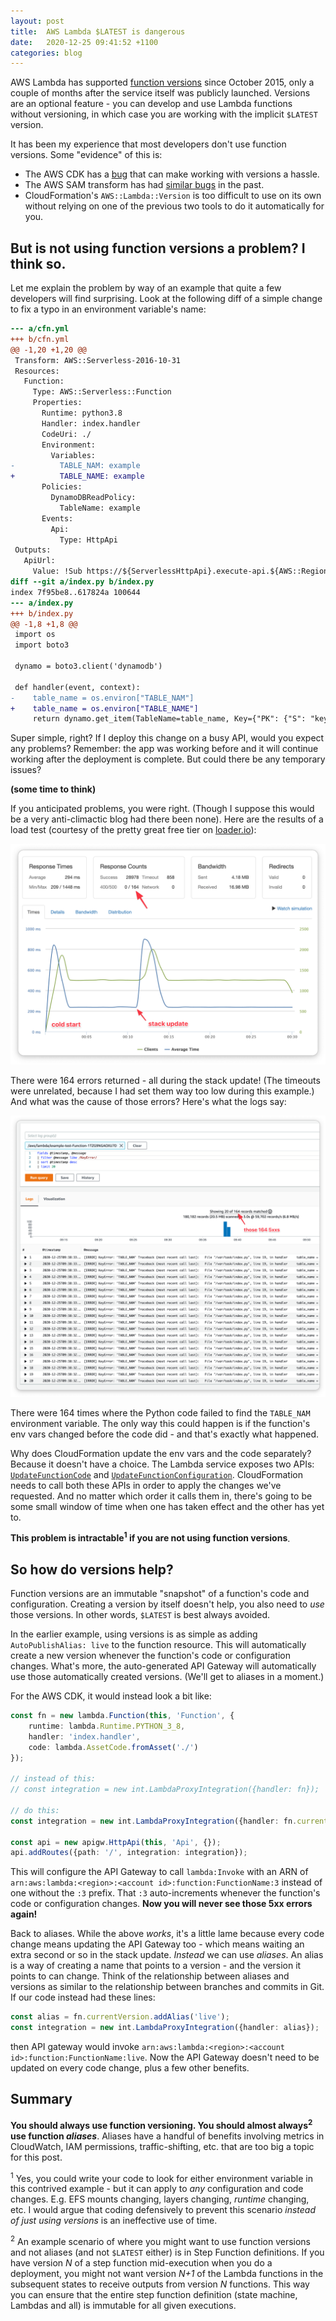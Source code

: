 ```yaml
---
layout: post
title:  AWS Lambda $LATEST is dangerous
date:   2020-12-25 09:41:52 +1100
categories: blog
---
```


AWS Lambda has supported [function versions][versioning] since October 2015, only
a couple of months after the service itself was publicly launched. Versions are
an optional feature - you can develop and use Lambda functions without versioning,
in which case you are working with the implicit `$LATEST` version. 

It has been my experience that most developers don't use function versions. Some
"evidence" of this is:

* The AWS CDK has a [bug][cdk-bug] that can make working with versions a hassle.
* The AWS SAM transform has had [similar bugs][sam-bug] in the past.
* CloudFormation's `AWS::Lambda::Version` is too difficult to use on its own
  without relying on one of the previous two tools to do it automatically for you.

## But is not using function versions a problem? I think so.

Let me explain the problem by way of an example that quite a few developers will
find surprising. Look at the following diff of a simple change to fix a typo in
an environment variable's name:

```diff
--- a/cfn.yml
+++ b/cfn.yml
@@ -1,20 +1,20 @@
 Transform: AWS::Serverless-2016-10-31
 Resources:
   Function:
     Type: AWS::Serverless::Function
     Properties:
       Runtime: python3.8
       Handler: index.handler
       CodeUri: ./
       Environment:
         Variables:
-          TABLE_NAM: example
+          TABLE_NAME: example
       Policies:
         DynamoDBReadPolicy:
           TableName: example
       Events:
         Api:
           Type: HttpApi
 Outputs:
   ApiUrl:
     Value: !Sub https://${ServerlessHttpApi}.execute-api.${AWS::Region}.amazonaws.com
diff --git a/index.py b/index.py
index 7f95be8..617824a 100644
--- a/index.py
+++ b/index.py
@@ -1,8 +1,8 @@
 import os
 import boto3
 
 dynamo = boto3.client('dynamodb')
 
 def handler(event, context):
-    table_name = os.environ["TABLE_NAM"]
+    table_name = os.environ["TABLE_NAME"]
     return dynamo.get_item(TableName=table_name, Key={"PK": {"S": "key"}})
```

Super simple, right? If I deploy this change on a busy API, would you expect any
problems? Remember: the app was working before and it will continue working after
the deployment is complete. But could there be any temporary issues?

**(some time to think)**

If you anticipated problems, you were right. (Though I suppose this would be a
very anti-climactic blog had there been none). Here are the results of a load
test (courtesy of the pretty great free tier on [loader.io][loader]):

![loader screenshot](/assets/2020-12-25-loader.png)

There were 164 errors returned - all during the stack update! (The timeouts were
unrelated, because I had set them way too low during this example.) And what was
the cause of those errors? Here's what the logs say:

![cloudwatch logs screenshot](/assets/2020-12-25-logs.png)

There were 164 times where the Python code failed to find the `TABLE_NAM` 
environment variable. The only way this could happen is if the function's env
vars changed before the code did - and that's exactly what happened.

Why does CloudFormation update the env vars and the code separately? Because it
doesn't have a choice. The Lambda service exposes two APIs: 
[`UpdateFunctionCode`][update-code] and [`UpdateFunctionConfiguration`][update-conf].
CloudFormation needs to call both these APIs in order to apply the changes we've
requested. And no matter which order it calls them in, there's going to be some
small window of time when one has taken effect and the other has yet to.

**This problem is intractable<sup>1</sup> if you are not using function versions**.

## So how do versions help?

Function versions are an immutable "snapshot" of a function's code and configuration.
Creating a version by itself doesn't help, you also need to _use_ those versions. In
other words, `$LATEST` is best always avoided. 

In the earlier example, using versions is as simple as adding `AutoPublishAlias: live`
to the function resource. This will automatically create a new version whenever
the function's code or configuration changes. What's more, the auto-generated
API Gateway will automatically use those automatically created versions. (We'll 
get to aliases in a moment.)

For the AWS CDK, it would instead look a bit like:

```typescript
const fn = new lambda.Function(this, 'Function', {
    runtime: lambda.Runtime.PYTHON_3_8,
    handler: 'index.handler',
    code: lambda.AssetCode.fromAsset('./')
});

// instead of this:
// const integration = new int.LambdaProxyIntegration({handler: fn});

// do this:
const integration = new int.LambdaProxyIntegration({handler: fn.currentVersion});

const api = new apigw.HttpApi(this, 'Api', {});
api.addRoutes({path: '/', integration: integration});
```

This will configure the API Gateway to call `lambda:Invoke` with an ARN of 
`arn:aws:lambda:<region>:<account id>:function:FunctionName:3` instead of one
without the `:3` prefix. That `:3` auto-increments whenever the function's code
or configuration changes. **Now you will never see those 5xx errors again!**

Back to aliases. While the above _works_, it's a little lame because every code
change means updating the API Gateway too - which means waiting an extra second
or so in the stack update. _Instead_ we can use _aliases_. An alias is a way of
creating a name that points to a version - and the version it points to can change.
Think of the relationship between aliases and versions as similar to the 
relationship between branches and commits in Git. If our code instead had these
lines:

```typescript
const alias = fn.currentVersion.addAlias('live');
const integration = new int.LambdaProxyIntegration({handler: alias});
```

then API gateway would invoke `arn:aws:lambda:<region>:<account id>:function:FunctionName:live`.
Now the API Gateway doesn't need to be updated on every code change, plus a few
other benefits.

## Summary

**You should always use function versioning. You should almost always<sup>2</sup> use function _aliases_**. 
Aliases have a handful of benefits involving metrics in CloudWatch, IAM 
permissions, traffic-shifting, etc. that are too big a topic for this post. 

<sup>1</sup> Yes, you could write your code to look for either environment variable in this
contrived example - but it can apply to _any_ configuration and code changes. E.g.
EFS mounts changing, layers changing, _runtime_ changing, etc. I would argue that
coding defensively to prevent this scenario _instead of just using versions_ is
an ineffective use of time.

<sup>2</sup> An example scenario of where you might want to use function versions
and not aliases (and not `$LATEST` either) is in Step Function definitions. If you
have version _N_ of a step function mid-execution when you do a deployment, you
might not want version _N+1_ of the Lambda functions in the subsequent states to
receive outputs from version _N_ functions. This way you can ensure that the entire
step function definition (state machine, Lambdas and all) is immutable for all given
executions.

[versioning]: https://docs.aws.amazon.com/lambda/latest/dg/configuration-versions.html
[cdk-bug]: https://github.com/aws/aws-cdk/issues/11537
[sam-bug]: https://github.com/aws/serverless-application-model/pull/1310
[loader]: https://loader.io
[update-code]: https://docs.aws.amazon.com/lambda/latest/dg/API_UpdateFunctionCode.html
[update-conf]: https://docs.aws.amazon.com/lambda/latest/dg/API_UpdateFunctionConfiguration.html
